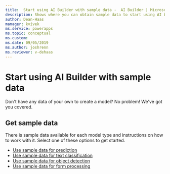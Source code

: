```yaml
---
title:  Start using AI Builder with sample data -  AI Builder | Microsoft Docs
description: Shows where you can obtain sample data to start using AI builder.
author: Dean-Haas
manager: kvivek
ms.service: powerapps
ms.topic: conceptual
ms.custom: 
ms.date: 09/05/2019
ms.author: joshrenn
ms.reviewer: v-dehaas
---
```


# Start using AI Builder with sample data

Don't have any data of your own to create a model? No problem! We've got you covered.

## Get sample data

There is sample data available for each model type and instructions on how to work with it. Select one of these options to get started.

- [Use sample data for prediction](prediction-sample-data.md)
- [Use sample data for text classification](text-classification-sample-data.md)
- [Use sample data for object detection](object-detection-sample-data.md)
- [Use sample data for form processing](form-processing-sample-data.md)
